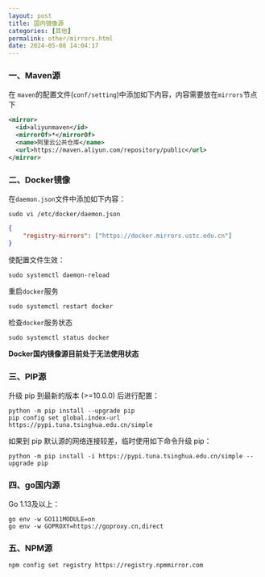 ```yaml
---
layout: post
title: 国内镜像源
categories: [其他]
permalink: other/mirrors.html
date: 2024-05-08 14:04:17
---
```



### 一、Maven源

在 `maven`的配置文件(`conf/setting`)中添加如下内容，内容需要放在`mirrors`节点下

```xml
<mirror>
  <id>aliyunmaven</id>
  <mirrorOf>*</mirrorOf>
  <name>阿里云公共仓库</name>
  <url>https://maven.aliyun.com/repository/public</url>
</mirror>
```

### 二、Docker镜像

在`daemon.json`文件中添加如下内容：

```
sudo vi /etc/docker/daemon.json
```

```json
{
    "registry-mirrors": ["https://docker.mirrors.ustc.edu.cn"]
}
```

使配置文件生效：

```
sudo systemctl daemon-reload
```
重启`docker`服务
```
sudo systemctl restart docker
```
检查`docker`服务状态
```
sudo systemctl status docker
```

**Docker国内镜像源目前处于无法使用状态**



### 三、PIP源
升级 pip 到最新的版本 (>=10.0.0) 后进行配置：

```shell
python -m pip install --upgrade pip
pip config set global.index-url https://pypi.tuna.tsinghua.edu.cn/simple
```

如果到 pip 默认源的网络连接较差，临时使用如下命令升级 pip：

```shell
python -m pip install -i https://pypi.tuna.tsinghua.edu.cn/simple --upgrade pip
```

### 四、go国内源
Go 1.13及以上：
```shell
go env -w GO111MODULE=on
go env -w GOPROXY=https://goproxy.cn,direct
```



### 五、NPM源

```
npm config set registry https://registry.npmmirror.com
```

